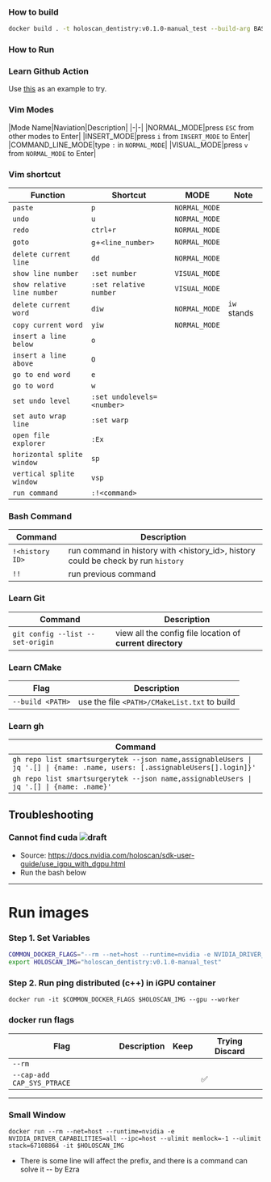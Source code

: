 ### How to build 
```bash
docker build . -t holoscan_dentistry:v0.1.0-manual_test --build-arg BASE_IMAGE=nvcr.io/nvidia/clara-holoscan/holoscan:v2.2.0-igpu
```

### How to Run

### Learn Github Action
Use [this][learn-github-action] as an example to try.

### Vim Modes
|Mode Name|Naviation|Description|
|-|-|
|NORMAL_MODE|press `ESC` from other modes to Enter|
|INSERT_MODE|press `i` from `INSERT_MODE` to Enter|
|COMMAND_LINE_MODE|type `:` in `NORMAL_MODE`|
|VISUAL_MODE|press `v` from `NORMAL_MODE` to Enter|

### Vim shortcut
|Function|Shortcut|MODE|Note|
|-|-|-|-|
|`paste`| `p`|`NORMAL_MODE`||
|`undo`| `u`|`NORMAL_MODE`||
|`redo`| `ctrl+r`|`NORMAL_MODE`||
|`goto`| `g`+`<line_number>`|`NORMAL_MODE`||
|`delete current line`|`dd`|`NORMAL_MODE`||
|`show line number`|`:set number`|`VISUAL_MODE`||
|`show relative line number`|`:set relative number`|`VISUAL_MODE`||
|`delete current word`|`diw`|`NORMAL_MODE`|`iw` stands |
|`copy current word`|`yiw`|`NORMAL_MODE`||
|`insert a line below`|`o`|||
|`insert a line above`|`O`|
|`go to end word`|`e`|
|`go to word`|`w`|
|`set undo level`|`:set undolevels=<number>`|
|`set auto wrap line`|`:set warp`|
|`open file explorer`|`:Ex`|
|`horizontal splite window`|`sp`|
|`vertical splite window`|`vsp`|
|`run command`|`:!<command>`|

### Bash Command
|Command|Description|
|-|-|
|`!<history ID>`|run command in history with <history_id>, history could be check by run `history`|
|`!!`|run previous command|

### Learn Git 
|Command|Description|
|-|-|
|`git config --list --set-origin`|view all the config file location of **current directory**|

### Learn CMake
|Flag|Description|
|-|-|
|`--build <PATH>`|use the file `<PATH>/CMakeList.txt` to build|

### Learn gh
|Command|
|-|
|`gh repo list smartsurgerytek --json name,assignableUsers \| jq '.[] \| {name: .name, users: [.assignableUsers[].login]}'`|
|`gh repo list smartsurgerytek --json name,assignableUsers \| jq '.[] \| {name: .name}'`|

## Troubleshooting
### Cannot find cuda ![draft]
- Source: https://docs.nvidia.com/holoscan/sdk-user-guide/use_igpu_with_dgpu.html
- Run the bash below
---
# Run images
### Step 1. Set Variables
```bash
COMMON_DOCKER_FLAGS="--rm --net=host --runtime=nvidia -e NVIDIA_DRIVER_CAPABILITIES=all  --cap-add CAP_SYS_PTRACE --ipc=host --ulimit memlock=-1 --ulimit stack=67108864"
export HOLOSCAN_IMG="holoscan_dentistry:v0.1.0-manual_test"
```
### Step 2. Run ping distributed (c++) in iGPU container
```
docker run -it $COMMON_DOCKER_FLAGS $HOLOSCAN_IMG --gpu --worker
```

### docker run flags
|Flag|Description|Keep|Trying Discard|
|-|-|-|-|
|`--rm`||
|`--cap-add CAP_SYS_PTRACE`|||✅|
---

### Small Window
```
docker run --rm --net=host --runtime=nvidia -e NVIDIA_DRIVER_CAPABILITIES=all --ipc=host --ulimit memlock=-1 --ulimit stack=67108864 -it $HOLOSCAN_IMG
```
- There is some line will affect the prefix, and there is a command can solve it -- by Ezra

[learn-github-action]: https://github.com/smartsurgerytek/dentistry-inference-holoscan/settings/actions/runners/new?arch=x64&os=linux

[draft]: https://img.shields.io/badge/draft-red